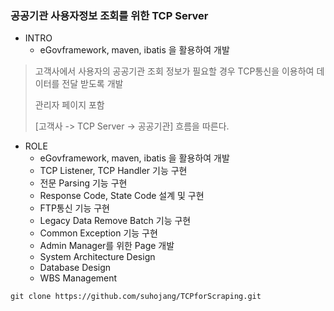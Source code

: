 ### 공공기관 사용자정보 조회를 위한 TCP Server

+ INTRO
  + eGovframework, maven, ibatis 을 활용하여 개발
> 
> 고객사에서 사용자의 공공기관 조회 정보가 필요할 경우 TCP통신을 이용하여 데이터를 전달 받도록 개발
>
> 관리자 페이지 포함
>
> [고객사 -> TCP Server -> 공공기관] 흐름을 따른다.

+ ROLE
  + eGovframework, maven, ibatis 을 활용하여 개발
  + TCP Listener, TCP Handler 기능 구현
  + 전문 Parsing 기능 구현
  + Response Code, State Code 설계 및 구현
  + FTP통신 기능 구현
  + Legacy Data Remove Batch 기능 구현
  + Common Exception 기능 구현
   + Admin Manager를 위한 Page 개발
  + System Architecture Design
  + Database Design
  + WBS Management
 
```
git clone https://github.com/suhojang/TCPforScraping.git
```
